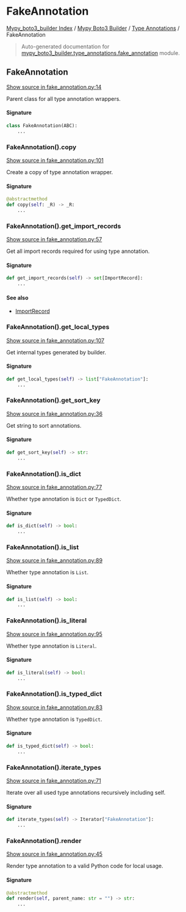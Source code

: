 # FakeAnnotation

[Mypy_boto3_builder Index](../../README.md#mypy_boto3_builder-index) /
[Mypy Boto3 Builder](../index.md#mypy-boto3-builder) /
[Type Annotations](./index.md#type-annotations) /
FakeAnnotation

> Auto-generated documentation for [mypy_boto3_builder.type_annotations.fake_annotation](https://github.com/youtype/mypy_boto3_builder/blob/main/mypy_boto3_builder/type_annotations/fake_annotation.py) module.

## FakeAnnotation

[Show source in fake_annotation.py:14](https://github.com/youtype/mypy_boto3_builder/blob/main/mypy_boto3_builder/type_annotations/fake_annotation.py#L14)

Parent class for all type annotation wrappers.

#### Signature

```python
class FakeAnnotation(ABC):
    ...
```

### FakeAnnotation().copy

[Show source in fake_annotation.py:101](https://github.com/youtype/mypy_boto3_builder/blob/main/mypy_boto3_builder/type_annotations/fake_annotation.py#L101)

Create a copy of type annotation wrapper.

#### Signature

```python
@abstractmethod
def copy(self: _R) -> _R:
    ...
```

### FakeAnnotation().get_import_records

[Show source in fake_annotation.py:57](https://github.com/youtype/mypy_boto3_builder/blob/main/mypy_boto3_builder/type_annotations/fake_annotation.py#L57)

Get all import records required for using type annotation.

#### Signature

```python
def get_import_records(self) -> set[ImportRecord]:
    ...
```

#### See also

- [ImportRecord](../import_helpers/import_record.md#importrecord)

### FakeAnnotation().get_local_types

[Show source in fake_annotation.py:107](https://github.com/youtype/mypy_boto3_builder/blob/main/mypy_boto3_builder/type_annotations/fake_annotation.py#L107)

Get internal types generated by builder.

#### Signature

```python
def get_local_types(self) -> list["FakeAnnotation"]:
    ...
```

### FakeAnnotation().get_sort_key

[Show source in fake_annotation.py:36](https://github.com/youtype/mypy_boto3_builder/blob/main/mypy_boto3_builder/type_annotations/fake_annotation.py#L36)

Get string to sort annotations.

#### Signature

```python
def get_sort_key(self) -> str:
    ...
```

### FakeAnnotation().is_dict

[Show source in fake_annotation.py:77](https://github.com/youtype/mypy_boto3_builder/blob/main/mypy_boto3_builder/type_annotations/fake_annotation.py#L77)

Whether type annotation is `Dict` or `TypedDict`.

#### Signature

```python
def is_dict(self) -> bool:
    ...
```

### FakeAnnotation().is_list

[Show source in fake_annotation.py:89](https://github.com/youtype/mypy_boto3_builder/blob/main/mypy_boto3_builder/type_annotations/fake_annotation.py#L89)

Whether type annotation is `List`.

#### Signature

```python
def is_list(self) -> bool:
    ...
```

### FakeAnnotation().is_literal

[Show source in fake_annotation.py:95](https://github.com/youtype/mypy_boto3_builder/blob/main/mypy_boto3_builder/type_annotations/fake_annotation.py#L95)

Whether type annotation is `Literal`.

#### Signature

```python
def is_literal(self) -> bool:
    ...
```

### FakeAnnotation().is_typed_dict

[Show source in fake_annotation.py:83](https://github.com/youtype/mypy_boto3_builder/blob/main/mypy_boto3_builder/type_annotations/fake_annotation.py#L83)

Whether type annotation is `TypedDict`.

#### Signature

```python
def is_typed_dict(self) -> bool:
    ...
```

### FakeAnnotation().iterate_types

[Show source in fake_annotation.py:71](https://github.com/youtype/mypy_boto3_builder/blob/main/mypy_boto3_builder/type_annotations/fake_annotation.py#L71)

Iterate over all used type annotations recursively including self.

#### Signature

```python
def iterate_types(self) -> Iterator["FakeAnnotation"]:
    ...
```

### FakeAnnotation().render

[Show source in fake_annotation.py:45](https://github.com/youtype/mypy_boto3_builder/blob/main/mypy_boto3_builder/type_annotations/fake_annotation.py#L45)

Render type annotation to a valid Python code for local usage.

#### Signature

```python
@abstractmethod
def render(self, parent_name: str = "") -> str:
    ...
```
